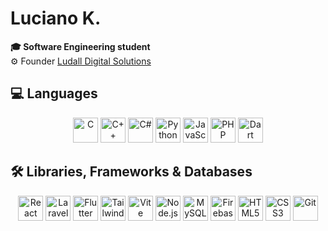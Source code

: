 # Luciano K.

**🎓 Software Engineering student**  
⚙️ Founder [Ludall Digital Solutions](https://www.ludalldigital.com.br)

## 💻 Languages
<p align="center">
  <img src="https://cdn.jsdelivr.net/gh/devicons/devicon/icons/c/c-original.svg" height="40" title="C" />
  <img src="https://cdn.jsdelivr.net/gh/devicons/devicon/icons/cplusplus/cplusplus-original.svg" height="40" title="C++" />
  <img src="https://cdn.jsdelivr.net/gh/devicons/devicon/icons/csharp/csharp-original.svg" height="40" title="C#" />
  <img src="https://cdn.jsdelivr.net/gh/devicons/devicon/icons/python/python-original.svg" height="40" title="Python" />
  <img src="https://cdn.jsdelivr.net/gh/devicons/devicon/icons/javascript/javascript-original.svg" height="40" title="JavaScript" />
  <img src="https://cdn.jsdelivr.net/gh/devicons/devicon/icons/php/php-original.svg" height="40" title="PHP" />
  <img src="https://cdn.jsdelivr.net/gh/devicons/devicon/icons/dart/dart-original.svg" height="40" title="Dart" />
</p>

## 🛠️ Libraries, Frameworks & Databases
<p align="center">
  <img src="https://api.iconify.design/logos:react.svg" height="40" title="React" />
  <img src="https://api.iconify.design/logos:laravel.svg" height="40" title="Laravel" />
  <img src="https://api.iconify.design/logos:flutter.svg" height="40" title="Flutter" />
  <img src="https://api.iconify.design/logos:tailwindcss-icon.svg" height="40" title="Tailwind CSS" />
  <img src="https://api.iconify.design/logos:vitejs.svg" height="40" title="Vite" />
  <img src="https://api.iconify.design/logos:nodejs-icon.svg" height="40" title="Node.js" />
  <img src="https://cdn.jsdelivr.net/gh/devicons/devicon/icons/mysql/mysql-original.svg" height="40" title="MySQL" />
  <img src="https://api.iconify.design/logos:firebase.svg" height="40" title="Firebase" />
  <img src="https://cdn.jsdelivr.net/gh/devicons/devicon/icons/html5/html5-original.svg" height="40" title="HTML5" />
  <img src="https://cdn.jsdelivr.net/gh/devicons/devicon/icons/css3/css3-original.svg" height="40" title="CSS3" />
  <img src="https://api.iconify.design/logos:git-icon.svg" height="40" title="Git" />
</p>


